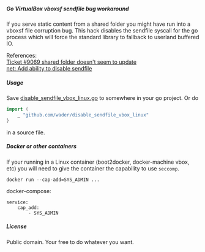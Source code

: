 ##### Go VirtualBox vboxsf sendfile bug workaround

If you serve static content from a shared folder you might have run into a
vboxsf file corruption bug. This hack disables the sendfile syscall for
the go process which will force the standard library to fallback to userland
buffered IO.

References:  
[Ticket #9069 shared folder doesn't seem to update](https://www.virtualbox.org/ticket/9069)  
[net: Add ability to disable sendfile](https://github.com/golang/go/issues/9694)

##### Usage

Save [disable_sendfile_vbox_linux.go](disable_sendfile_vbox_linux.go) to somewhere in your go project.
Or do
```go
import (
	_ "github.com/wader/disable_sendfile_vbox_linux"
}
```
in a source file.

##### Docker or other containers

If your running in a Linux container (boot2docker, docker-machine vbox, etc)
you will need to give the container the capability to use `seccomp`.

`docker run --cap-add=SYS_ADMIN ...`

docker-compose:
```
service:
	cap_add:
		- SYS_ADMIN
```

##### License

Public domain. Your free to do whatever you want.
